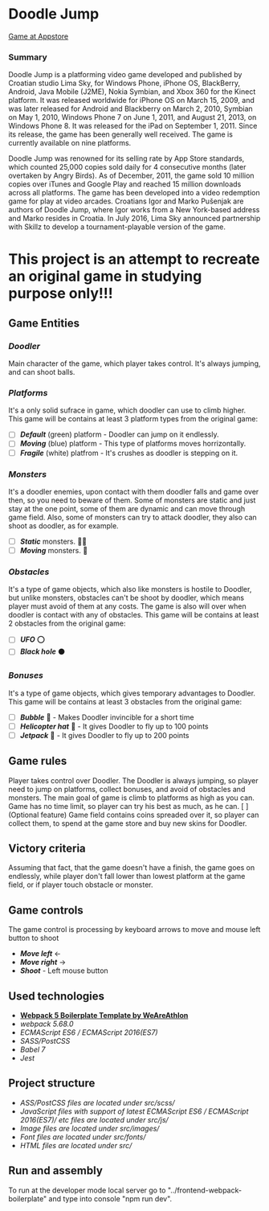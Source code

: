 # **Doodle Jump**
[Game at Appstore](https://apps.apple.com/us/app/doodle-jump/id307727765)
### **Summary**
Doodle Jump is a platforming video game developed and published by Croatian studio Lima Sky, for Windows Phone, iPhone OS, BlackBerry, Android, Java Mobile (J2ME), Nokia Symbian, and Xbox 360 for the Kinect platform. It was released worldwide for iPhone OS on March 15, 2009, and was later released for Android and Blackberry on March 2, 2010, Symbian on May 1, 2010, Windows Phone 7 on June 1, 2011, and August 21, 2013, on Windows Phone 8. It was released for the iPad on September 1, 2011. Since its release, the game has been generally well received. The game is currently available on nine platforms.

Doodle Jump was renowned for its selling rate by App Store standards, which counted 25,000 copies sold daily for 4 consecutive months (later overtaken by Angry Birds). As of December, 2011, the game sold 10 million copies over iTunes and Google Play and reached 15 million downloads across all platforms. The game has been developed into a video redemption game for play at video arcades. Croatians Igor and Marko Pušenjak are authors of Doodle Jump, where Igor works from a New York-based address and Marko resides in Croatia. In July 2016, Lima Sky announced partnership with Skillz to develop a tournament-playable version of the game.

# **This project is an attempt to recreate an original game in studying purpose only!!!**

## **Game Entities**

### *Doodler*
Main character of the game, which player takes control. It's always jumping, and can shoot balls.

### *Platforms*
It's a only solid sufrace in game, which doodler can use to climb higher. This game will be contains at least 3 platform types from the original game:
* [ ] **_Default_** (green) platform - Doodler can jump on it endlessly.
* [ ] **_Moving_** (blue) platform - This type of platforms moves horrizontally.
* [ ] **_Fragile_** (white) platfrom - It's crushes as doodler is stepping on it.

### *Monsters*
It's a doodler enemies, upon contact with them doodler falls and game over then, so you need to beware of them. Some of monsters are static and just stay at the one point, some of them are dynamic and can move through game field. Also, some of monsters can try to attack doodler, they also can shoot as doodler, as for example.
* [ ] **_Static_** monsters. :guardsman:
* [ ] **_Moving_** monsters. :runner:

### *Obstacles*
It's a type of game objects, which also like monsters is hostile to Doodler, but unlike monsters, obstacles can't be shoot by doodler, which means player must avoid of them at any costs. The game is also will over when doodler is contact with any of obstacles. This game will be contains at least 2 obstacles from the original game:
* [ ] **_UFO_** :o:
* [ ] **_Black hole_** :black_circle:

### *Bonuses*
It's a type of game objects, which gives temporary advantages to Doodler. This game will be contains at least 3 obstacles from the original game:
* [ ] **_Bubble_** :large_blue_circle: - Makes Doodler invincible for a short time
* [ ] **_Helicopter hat_** :helicopter: - It gives Doodler to fly up to 100 points
* [ ] **_Jetpack_** :rocket: - It gives Doodler to fly up to 200 points

## **Game rules**
Player takes control over Doodler. The Doodler is always jumping, so player need to jump on platforms, collect bonuses, and avoid of obstacles and monsters. The main goal of game is climb to platforms as high as you can. Game has no time limit, so player can try his best as much, as he can. 
[ ] (Optional feature) Game field contains coins spreaded over it, so player can collect them, to spend at the game store and buy new skins for Doodler.

## **Victory criteria**
Assuming that fact, that the game doesn't have a finish, the game goes on endlessly, while player don't fall lower than lowest platform at the game field, or if player touch obstacle or monster.

## **Game controls**
The game control is processing by keyboard arrows to move and mouse left button to shoot
* **_Move left_**  ←
* **_Move right_**  →
* **_Shoot_** - Left mouse button
 
## **Used technologies**
* **[Webpack 5 Boilerplate Template by WeAreAthlon](https://github.com/WeAreAthlon/frontend-webpack-boilerplate#webpack-5-boilerplate-template)**
* *webpack 5.68.0*
* *ECMAScript ES6 / ECMAScript 2016(ES7)*
* *SASS/PostCSS*
* *Babel 7*
* *Jest*

## **Project structure**
* *ASS/PostCSS files are located under src/scss/*
* *JavaScript files with support of latest ECMAScript ES6 / ECMAScript 2016(ES7)/ etc files are located under src/js/*
* *Image files are located under src/images/*
* *Font files are located under src/fonts/*
* *HTML files are located under src/*

## **Run and assembly**
To run at the developer mode local server go to "../frontend-webpack-boilerplate" and type into console "npm run dev".
